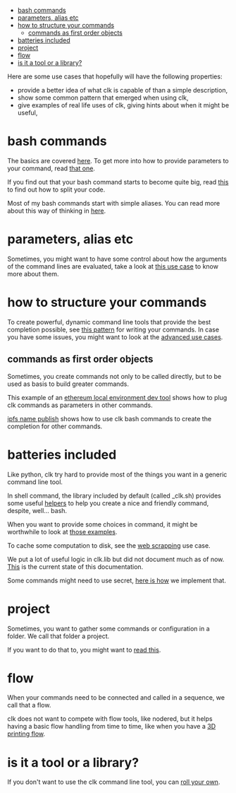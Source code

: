 - [bash commands](#932f47a6-803b-40df-ba30-ac437aac92e2)
- [parameters, alias etc](#fa3df212-fc5f-4c3e-9e3e-3f71e897c9b1)
- [how to structure your commands](#6abcb030-192b-4c73-a62f-4551d1e92a77)
  - [commands as first order objects](#d82b6533-b098-43e7-b4b8-30e283419b9b)
- [batteries included](#3a184190-e5cb-4e8b-bf5a-177b8ec9ec66)
- [project](#57153b01-e474-42f0-baa2-26b1b1611ae7)
- [flow](#8ad4d10e-1ece-45ef-a558-905b5996ddc4)
- [is it a tool or a library?](#f291ada8-c504-4624-baa7-9c7d600d5c53)

Here are some use cases that hopefully will have the following properties:

-   provide a better idea of what clk is capable of than a simple description,
-   show some common pattern that emerged when using clk,
-   give examples of real life uses of clk, giving hints about when it might be useful,


<a id="932f47a6-803b-40df-ba30-ac437aac92e2"></a>

# bash commands

The basics are covered [here](bash_command.md). To get more into how to provide parameters to your command, read [that one](bash_command_use_option.md).

If you find out that your bash command starts to become quite big, read [this](bash_command_import.md) to find out how to split your code.

Most of my bash commands start with simple aliases. You can read more about this way of thinking in [here](bash_command_from_alias.md).


<a id="fa3df212-fc5f-4c3e-9e3e-3f71e897c9b1"></a>

# parameters, alias etc

Sometimes, you might want to have some control about how the arguments of the command lines are evaluated, take a look at [this use case](controlling_a_server_using_an_environment_variable.md) to know more about them.


<a id="6abcb030-192b-4c73-a62f-4551d1e92a77"></a>

# how to structure your commands

To create powerful, dynamic command line tools that provide the best completion possible, see [this pattern](dynamic_parameters_and_exposed_class.md) for writing your commands. In case you have some issues, you might want to look at the [advanced use cases](dynamic_parameters_advanced_use_cases.md).


<a id="d82b6533-b098-43e7-b4b8-30e283419b9b"></a>

## commands as first order objects

Sometimes, you create commands not only to be called directly, but to be used as basis to build greater commands.

This example of an [ethereum local environment dev tool](ethereum_local_environment_dev_tool.md) shows how to plug clk commands as parameters in other commands.

[ipfs name publish](ipfs_name_publish.md) shows how to use clk bash commands to create the completion for other commands.


<a id="3a184190-e5cb-4e8b-bf5a-177b8ec9ec66"></a>

# batteries included

Like python, clk try hard to provide most of the things you want in a generic command line tool.

In shell command, the library included by default (called \_clk.sh) provides some useful [helpers](bash_command_built_in_lib.md) to help you create a nice and friendly command, despite, well&hellip; bash.

When you want to provide some choices in command, it might be worthwhile to look at [those examples](choices.md).

To cache some computation to disk, see the [web scrapping](scrapping_the_web.md) use case.

We put a lot of useful logic in clk.lib but did not document much as of now. [This](lib.md) is the current state of this documentation.

Some commands might need to use secret, [here is how](dealing_with_secrets.md) we implement that.


<a id="57153b01-e474-42f0-baa2-26b1b1611ae7"></a>

# project

Sometimes, you want to gather some commands or configuration in a folder. We call that folder a project.

If you want to do that to, you might want to [read this](using_a_project.md).


<a id="8ad4d10e-1ece-45ef-a558-905b5996ddc4"></a>

# flow

When your commands need to be connected and called in a sequence, we call that a flow.

clk does not want to compete with flow tools, like nodered, but it helps having a basic flow handling from time to time, like when you have a [3D printing flow](3D_printing_flow.md).


<a id="f291ada8-c504-4624-baa7-9c7d600d5c53"></a>

# is it a tool or a library?

If you don't want to use the clk command line tool, you can [roll your own](rolling_your_own.md).
